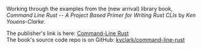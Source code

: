 Working through the examples from the (new arrival) library book, _Command Line Rust -- A Project Based Primer for Writing Rust CLIs_ by *Ken Youens-Clarke*.

The publisher's link is here: [Command-Line Rust](https://www.oreilly.com/library/view/command-line-rust/9781098109424/)  
The book's source code repo is on GitHub: [kyclark/command-line-rust](https://github.com/kyclark/command-line-rust)  